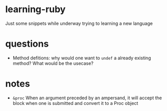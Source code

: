 # learning-ruby
Just some snippets while underway trying to learning a new language

# questions
- Method defitions: why would one want to `undef` a already existing method? What would be the usecase?

# notes
- `&proc` When an argument preceded by an ampersand, it will accept the block when one is submitted and convert it to a Proc object
